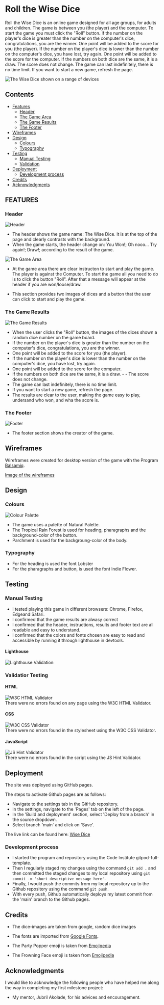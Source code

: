 # Roll the Wise Dice

Roll the Wise Dice is an online game designed for all age groups, for adults and children. The game is between you (the player) and the computer. To start the game you must click the "Roll" button. If the number on the player's dice is greater than the number on the computer's dice, congratulations, you are the winner. One point will be added to the score for you (the player).
If the number on the player's dice is lower than the number on the computer's dice, you have lost, try again. One point will be added to the score for the computer.
If the numbers on both dice are the same, it is a draw. The score does not change.
The game can last indefinitely, there is no time limit.
If you want to start a new game, refresh the page.

![The Wise Dice shown on a range of devices](assets/docs/responisive-wise-dice.PNG)


## Contents

* [Features](#features)
  * [Header](#header)
  * [The Game Area](#game-area)
  * [The Game Results](#game-results)
  * [The Footer](#footer)
* [Wireframes](#wireframes)
* [Design](#design)
  * [Colours](#colours)
  * [Typography](#typography)
* [Testing](#testing)
  * [Manual Testing](#manual-testing)
  * [Validation](#validation)
* [Deployment](#deployment)
  * [Development process](#development-process)
* [Credits](#credits)
* [Acknowledgments](#acknowledgments)


## FEATURES  

### Header 
![Header](assets/docs/header.PNG)
- The header shows the game name: The Wise Dice. It is at the top of the page and clearly contrasts with the background.
- When the game starts, the header change on: You Won!; Oh nooo... Try again!; Draw!; according to the result of the game.

![The Game Area](assets/docs/game-area.PNG)
- At the game area there are clear instructon to start and play the game. The player is against the Computer. To start the game all you need to do is to click the button "Roll". After that a message will appear at the header if you are won/loose/draw. 

- This section provides two images of dices and a button that the user can click to start and play the game. 

### The Game Results
![The Game Results](assets/docs/game-results.PNG)
- When the user clicks the "Roll" button, the images of the dices shown a random dice number on the game board. 
- If the number on the player's dice is greater than the number on the computer's dice, congratulations, you are the winner. 
- One point will be added to the score for you (the player).
- If the number on the player's dice is lower than the number on the computer's dice, you have lost, try again. 
- One point will be added to the score for the computer.
- If the numbers on both dice are the same, it is a draw. - - The score does not change.
- The game can last indefinitely, there is no time limit.
- If you want to start a new game, refresh the page.
- The results are clear to the user, making the game easy to play, undersand who won, and wha the score is.  

### The Footer
![Footer](assets/docs/footer.PNG)
- The footer section shows the creator of the game.

## Wireframes  

Wireframes were created for desktop version of the game with the Program [Balsamiq](https://balsamiq.com/).

[Image of the wireframes](assets/docs/wireframes/wireframes.PNG)

## Design  

### Colours  
![Colour Palette](assets/docs/natural-palette.PNG)
- The game uses a palette of Natural Palette.
- The Tropical Rain Forest is used for heading, pharagraphs and the background-color of the button.
- Parchment is used for the backgroung-color of the body.

### Typography  
- For the heading is used the font Lobster
- For the pharagraphs and button, is used the font Indie Flower.

## Testing   

### Manual Testing  
- I tested playing this game in different browsers: Chrome, Firefox, Edgeand Safari.
- I confirmed that the game results are alwasy correct
- I confirmed that the header, instructions, results and footer text are all readable and easy to understand.
- I confirmed that the colors and fonts chosen are easy to read and accessible by running it through lighthouse in devtools.
#### Lighthouse  
![Lighthouse Validation](assets/docs/validators/lighthouse-raport.PNG)


### Validatior Testing 
#### HTML  
![W3C HTML Validator](assets/docs/validators/html-validator.PNG)     
There were no errors found on any page using the W3C HTML Validator.
#### CSS  
![W3C CSS Validator](assets/docs/validators/css-validator.PNG)  
There were no errors found in the stylesheet using the W3C CSS Validator.
#### JavaScript
![JS Hint Validator](assets/docs/validators/js-validator.PNG)  
There were no errors found in the script using the JS Hint Validator. 

## Deployment  

The site was deployed using GitHub pages. 

The steps to activate Github pages are as follows:
- Navigate to the settings tab in the GitHub repository.
- In the settings, navigate to the 'Pages' tab on the left of the page.
- In the 'Build and deployment' section, select 'Deploy from a branch' in the source dropdown.
- Select branch 'main' and click on 'Save'.


The live link can be found here: [Wise Dice](https://xh3ni.github.io/wise-dice/)

### Development process

- I started the program and repository using the Code Institute gitpod-full-template.
- Then I regularly staged my changes using the command `git add .` and then committed the staged changes to my local repository using `git commit -m 'short descriptive message here'`. 
- Finally, I would push the commits from my local repository up to the Github repository using the command `git push`.
- With every push, Github automatically deploys my latest commit from the 'main' branch to the Github pages.

## Credits  

- The dice-images are taken from google, random dice images

- The fonts are imported from [Google Fonts](https://fonts.google.com/).

- The Party Popper emoji is taken from [Emojipedia](https://emojipedia.org/party-popper/)
- The Frowning Face emoji is taken from [Emojipedia](https://emojipedia.org/frowning-face/)

## Acknowledgments

I would like to acknowledge the following people who have helped me along the way in completing my first milestone project:
- My mentor, Jubril Akolade, for his advices and encouragement.